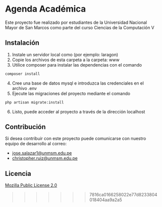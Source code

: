 # Agenda Académica

Este proyecto fue realizado por estudiantes de la Universidad Nacional Mayor de San Marcos como parte del curso Ciencias de la Computación V

## Instalación

1. Instale un servidor local como (por ejemplo: laragon)
2. Copie los archivos de esta carpeta a la carpeta: www
3. Utilice composer para instalar las dependencias con el comando

```bash
composer install
```
4. Cree una base de datos mysql e introduzca las credenciales en el archivo .env
5. Ejecute las migraciones del proyecto mediante el comando
```bash
php artisan migrate:install
```
6. Listo, puede acceder al proyecto a través de la dirección localhost


## Contribución
Si desea contribuir con este proyecto puede comunicarse con nuestro equipo de desarrollo al correo:  

- jose.salazar1@unmsm.edu.pe
- christopher.ruiz@unmsm.edu.pe

## Licencia
[Mozilla Public License 2.0](https://choosealicense.com/licenses/mpl-2.0/)
>>>>>>> 7816ca0166258022e77d8233804018404aa9a2a5
